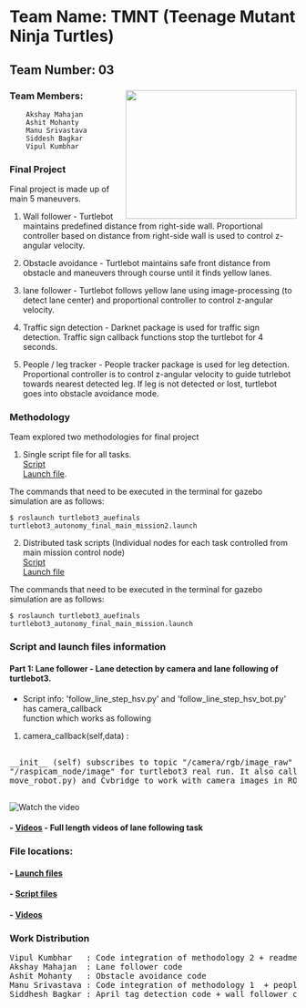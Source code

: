 # Team Name: TMNT (Teenage Mutant Ninja Turtles)	

## Team Number: 03  
### Team Members: <img align="right" width="300" height="226" src="https://raw.githubusercontent.com/vipulkumbhar/AuE893Spring20_VipulKumbhar/master/catkin_ws/git_readme_files/ninja_turtles_PNG55.png">   	
		Akshay Mahajan 
		Ashit Mohanty  
		Manu Srivastava  
		Siddesh Bagkar  
		Vipul Kumbhar  
		  
### Final Project 

Final project is made up of main 5 maneuvers.    
  
1) Wall follower - Turtlebot maintains predefined distance from right-side wall. Proportional controller based on distance from right-side wall is used to control z-angular velocity.  
  
2) Obstacle avoidance - Turtlebot maintains safe front distance from obstacle and maneuvers through course until it finds yellow lanes.  
  
3) lane follower - Turtlebot follows yellow lane using image-processing (to detect lane center) and proportional controller 
to control z-angular velocity.  
  
4) Traffic sign detection - Darknet package is used for traffic sign detection. Traffic sign callback functions stop the turtlebot for 4 seconds.   
  
5) People / leg tracker - People tracker package is used for leg detection. Proportional controller is to control z-angular velocity to guide tutrlebot towards nearest detected leg. If leg is not detected or lost, turtlebot goes into obstacle avoidance mode.   
  
  
### Methodology
Team explored two methodologies for final project
1) Single script file for all tasks.  
[Script](https://github.com/vipulkumbhar/AuE893Spring20_VipulKumbhar/blob/master/catkin_ws/src/auefinals/turtlebot3_auefinals/script/tb3_gazebo_aue20_ms.py)  
[Launch file](https://github.com/vipulkumbhar/AuE893Spring20_VipulKumbhar/blob/master/catkin_ws/src/auefinals/turtlebot3_auefinals/launch/turtlebot3_autonomy_final_main_mission2.launch).     
  
The commands that need to be executed in the terminal for gazebo simulation are as follows:

```
$ roslaunch turtlebot3_auefinals turtlebot3_autonomy_final_main_mission2.launch       
```

2) Distributed task scripts (Individual nodes for each task controlled from main mission control node)   
[Script](https://github.com/vipulkumbhar/AuE893Spring20_VipulKumbhar/tree/master/catkin_ws/src/auefinals/turtlebot3_auefinals/script)  
[Launch file](https://github.com/vipulkumbhar/AuE893Spring20_VipulKumbhar/tree/master/catkin_ws/src/auefinals/turtlebot3_auefinals/launch)  
  
The commands that need to be executed in the terminal for gazebo simulation are as follows:

```
$ roslaunch turtlebot3_auefinals turtlebot3_autonomy_final_main_mission.launch       
```
  
### Script and launch files information 
  
#### Part 1: Lane follower - Lane detection by camera and lane following of turtlebot3.

- Script info: 'follow_line_step_hsv.py' and 'follow_line_step_hsv_bot.py' has camera_callback  
function which works as following  

1) camera_callback(self,data) : 
<pre>

__init__ (self) subscribes to topic "/camera/rgb/image_raw" for gazebo simulation and to topic  
"/raspicam_node/image" for turtlebot3 real run. It also calls turtlebot class (defined in   
move_robot.py) and Cvbridge to work with camera images in ROS environment.

</pre>
	  

![Watch the video](https://github.com/vipulkumbhar/AuE893Spring20_VipulKumbhar/blob/master/catkin_ws/src/tb3_line_following/videos/gifs_for_readme/Lane_following_turtlebot.GIF)

#### - [Videos](https://github.com/vipulkumbhar/AuE893Spring20_VipulKumbhar/tree/master/catkin_ws/src/tb3_line_following/videos/lane_following) - Full length videos of lane following task
  
### File locations:
#### - [Launch files](https://github.com/vipulkumbhar/AuE893Spring20_VipulKumbhar/tree/master/catkin_ws/src/auefinals/turtlebot3_auefinals/launch)     
#### - [Script files](https://github.com/vipulkumbhar/AuE893Spring20_VipulKumbhar/tree/master/catkin_ws/src/auefinals/turtlebot3_auefinals/script)  
#### - [Videos](https://github.com/vipulkumbhar/AuE893Spring20_VipulKumbhar/tree/master/catkin_ws/src/auefinals/turtlebot3_auefinals/video)

### Work Distribution

<pre>
Vipul Kumbhar 	: Code integration of methodology 2 + readme file + Traffic sign detection code
Akshay Mahajan	: Lane follower code
Ashit Mohanty 	: Obstacle avoidance code
Manu Srivastava	: Code integration of methodology 1  + people/leg follower code
Siddhesh Bagkar	: April tag detection code + wall follower code
</pre>
